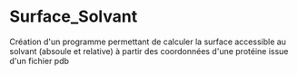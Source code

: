 # Surface_Solvant
Création d'un programme permettant de calculer la surface accessible au solvant (absoule et relative) à partir des coordonnées d'une protéine issue d'un fichier pdb
